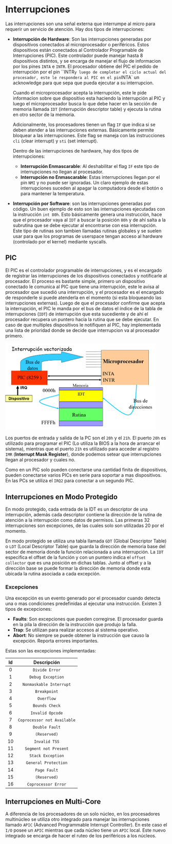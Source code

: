 # Interrupciones

Las interrupciones son una señal externa que interrumpe al micro para requerir un servicio de atención. Hay dos tipos de interrupciones:

- **Interrupción de Hardware**: Son las interrupciones generadas por dispositivos conectados al microprocesador o periféricos. Estos dispositivos están conectados al Controlador Programable de Interrupciones (PIC). Este controlador puede manejar hasta 8 dispositivos distintos, y se encarga de manejar el flujo de informacion por los pines `INTA` e `INTR`. El procesador obtiene del PIC el pedido de interrupción por el pin ``INTR` y luego de completar el ciclo actual del procesador, este le respondera al PIC en el pin `INTA` un acknowledge para que sepa que pueda ejecutar a su interrupcion. 

  Cuando el microprocesador acepta la interrupción, este le pide informacion sobre que dispositivo esta haciendo la interrupción al PIC y luego el microprocesador busca lo que debe hacer en la sección de memoria llamada `IDT` (interrupción descriptor table) y ejecuta la rutina en otro sector de la memoria.

  Adicionalmente, los procesadores tienen un flag `IF` que indica si se deben atender a las interrupciones externas. Básicamente permite bloquear a las interrupciones. Este flag se maneja con las instrucciones `cli` (clear interrupt) y `sti` (set interrupt).

  Dentro de las interrupciones de hardware, hay dos tipos de interrupciones:

  - **Interrupción Enmascarable**: Al deshabilitar el flag `IF` este tipo de interrupciones no llegan al procesador.
  - **Interrupción no Enmascarable**: Estas interrupciones llegan por el pin `NMI` y no puede ser ignoradas. Un claro ejemplo de estas interrupciones suceden al apagar la computadora desde el botón o para mantener la temperatura.

- **Interrupción por Software**: son las interrupciones generadas por código. Un buen ejemplo de esto son las interrupciones ejecutadas con la instrucción `int 80h`. Esto básicamente genera una instrucción, hace que el procesador vaya al `IDT` a buscar la posición `80h` y de ahí salta a la subrutina que se debe ejecutar al encontrarse con esa interrupción. Este tipo de rutinas son tambien llamadas rutinas globales y se suelen usar para que los programas de userspace tengan acceso al hardware (controlado por el kernel) mediante syscalls.

## PIC

El PIC es el controlador programable de interrupciones, y es el encargado de registrar las interrupciones de los dispositivos conectados y notificarle al procesador. El proceso es bastante simple, primero un dispositivo conectado le comunica al PIC que tiene una interrupción, este le avisa al procesador que sucedió una interrupción, y el procesador es el encargado de responderle si puede atenderla en el momento (si esta bloqueando las interrupciones externas). Luego de que el procesador confirme que acepta la interrupción, el PIC le manda por el bus de datos el índice de la tabla de interrupciones (`IDT`) de interrupción que esta sucediente y de ahí el procesador recupera un puntero hacia la rutina que se debe ejecutar. En caso de que multiples dispositivos le notifiquen al PIC, hay implementada una lista de prioridad donde se decide que interrupcion va al procesador primero.

<img src="Resources/image-20191029195857576.png" alt="image-20191029195857576" style="zoom: 50%;" />

Los puertos de entrada y salida de la PC son el `20h` y el `21h`. El puerto `20h` es utilizado para programar el PIC (Lo utiliza la BIOS a la hora de arrancar el sistema), mientras que el puerto `21h` es utilizado para acceder al registro `IMR` (**Interrupt Mask Register**), donde podemos setear que interrupciones llegan al procesador y cuales no.

Como en un PIC solo pueden conectarse una cantidad finita de dispositivos, pueden conectarse varios PICs en serie para soportar a mas dispositivos. En las PCs se utiliza el `IRQ2` para conectar a un segundo PIC.

## Interrupciones en Modo Protegido

En modo protegido, cada entrada de la IDT es un descriptor de una interrupción, además cada descriptor contiene la dirección de la rutina de atención a la interrupción como datos de permisos. Las primeras 32 interrupciones son excepciones, de las cuales solo son utilizadas 20 por el momento.

En modo protegido se utiliza una tabla llamada `GDT` (Global Descriptor Table) o `LDT` (Local Descriptor Table) que guarda la dirección de memoria base del sector de memoria donde la función relacionada a una interrupción. La `IDT` especifica el offset de la función y con un puntero indica el `offset collector` que es una posición en dichas tablas. Junto al offset y a la dirección base se puede formar la dirección de memoria donde esta ubicada la rutina asociada a cada excepción.

### Excepciones

Una excepción es un evento generado por el procesador cuando detecta una o mas condiciones predefinidas al ejecutar una instrucción. Existen 3 tipos de excepciones:

- **Faults**: Son excepciones que pueden corregirse. El procesador guarda en la pila la dirección de la instrucción que produjo la falla.
- **Trap**: Se utilizan para realizar accesos al sistema operativo.
- **Abort**: No siempre se puede obtener la instrucción que causo la excepción. Reporta errores importantes.

Estas son las excepciones implementadas:

|  Id  |         Descripción         |
| :--: | :-------------------------: |
|  0   |       `Divide Error`        |
|  1   |      `Debug Exception`      |
|  2   |   `Nonmaskable Interrupt`   |
|  3   |        `Breakpoint`         |
|  4   |         `Overflow`          |
|  5   |       `Bounds Check`        |
|  6   |      `Invalid Opcode`       |
|  7   | `Coprocessor not Available` |
|  8   |       `Double Fault`        |
|  9   |        `(Reserved)`         |
|  10  |        `Invalid TSS`        |
|  11  |    `Segment not Present`    |
|  12  |      `Stack Exception`      |
|  13  |    `General Protection`     |
|  14  |        `Page Fault`         |
|  15  |        `(Reserved)`         |
|  16  |     `Coprocessor Error`     |

## Interrupciones en Multi-Core

A diferencia de los procesadores de un solo núcleo, en los procesadores multinúcleo se utiliza otro integrado para manejar las interrupciones llamado `APIC` (Advanced Programmable Interrupt Controller). En este caso el `I/O` posee un `APIC` mientras que cada núcleo tiene un `APIC` local. Este nuevo integrado se encarga de hacer el ruteo de los periféricos a los núcleos.